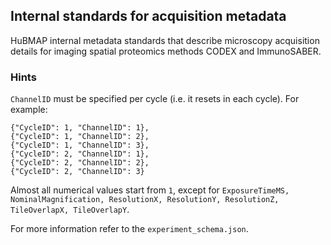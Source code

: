 ## Internal standards for acquisition metadata

HuBMAP internal metadata standards that describe microscopy acquisition details 
for imaging spatial proteomics methods CODEX and ImmunoSABER.

### Hints
`ChannelID` must be specified per cycle (i.e. it resets in each cycle).
For example:
```
{"CycleID": 1, "ChannelID": 1}, 
{"CycleID": 1, "ChannelID": 2},
{"CycleID": 1, "ChannelID": 3},
{"CycleID": 2, "ChannelID": 1},
{"CycleID": 2, "ChannelID": 2},
{"CycleID": 2, "ChannelID": 3}
```

Almost all numerical values start from `1`, except for
`ExposureTimeMS, NominalMagnification, ResolutionX, ResolutionY, ResolutionZ, TileOverlapX, TileOverlapY`.

For more information refer to the `experiment_schema.json`.
